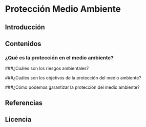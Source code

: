 # Protección Medio Ambiente

## Introducción
## Contenidos
### ¿Qué es la protección en el medio ambiente?

###¿Cuáles son los riesgos ambientales?

###¿Cuáles son los objetivos de la protección del medio ambiente?

###¿Cómo podemos garantizar la protección del medio ambiente?

## Referencias
## Licencia


